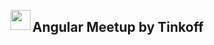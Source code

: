 <img src="https://meetup.tinkoff.ru/assets/images/event/logo_angular.svg" align="left" width="32px" height="32px" /><h2>Angular Meetup by Tinkoff</h2>
